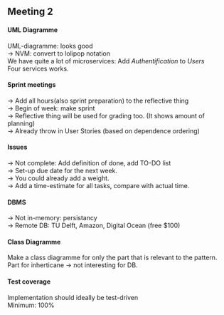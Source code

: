 ## Meeting 2

#### UML Diagramme
UML-diagramme: looks good\
-> NVM: convert to lolipop notation\
We have quite a lot of microservices: Add _Authentification_ to _Users_ \
Four services works.

#### Sprint meetings
-> Add all hours(also sprint preparation) to the reflective thing \
-> Begin of week: make sprint \
-> Reflective thing will be used for grading too. (It shows amount of planning) \
-> Already throw in User Stories (based on dependence ordering) 

#### Issues
-> Not complete: Add definition of done, add TO-DO list \
-> Set-up due date for the next week. \
-> You could already add a weight. \
-> Add a time-estimate for all tasks, compare with actual time.

#### DBMS
-> Not in-memory: persistancy \
-> Remote DB: TU Delft, Amazon, Digital Ocean (free $100) 

#### Class Diagramme
Make a class diagramme for only the part that is relevant to the pattern. \
Part for inherticane -> not interesting for DB. 

#### Test coverage
Implementation should ideally be test-driven \
Minimum: 100% 

